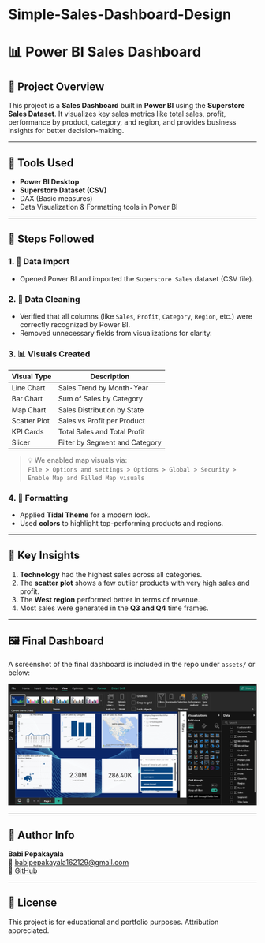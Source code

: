 # Simple-Sales-Dashboard-Design
# 📊 Power BI Sales Dashboard 

## 📌 Project Overview

This project is a **Sales Dashboard** built in **Power BI** using the **Superstore Sales Dataset**. It visualizes key sales metrics like total sales, profit, performance by product, category, and region, and provides business insights for better decision-making.

---

## 🧰 Tools Used

- **Power BI Desktop**
- **Superstore Dataset (CSV)**
- DAX (Basic measures)
- Data Visualization & Formatting tools in Power BI

---

## 🧭 Steps Followed

### 1. 🔽 Data Import
- Opened Power BI and imported the `Superstore Sales` dataset (CSV file).

### 2. 🧹 Data Cleaning
- Verified that all columns (like `Sales`, `Profit`, `Category`, `Region`, etc.) were correctly recognized by Power BI.
- Removed unnecessary fields from visualizations for clarity.

### 3. 📊 Visuals Created

| Visual Type | Description |
|-------------|-------------|
| Line Chart   | Sales Trend by Month-Year |
| Bar Chart    | Sum of Sales by Category |
| Map Chart    | Sales Distribution by State |
| Scatter Plot | Sales vs Profit per Product |
| KPI Cards    | Total Sales and Total Profit |
| Slicer       | Filter by Segment and Category |

> 💡 We enabled map visuals via:  
> `File > Options and settings > Options > Global > Security > Enable Map and Filled Map visuals`

### 4. 🎨 Formatting
- Applied **Tidal Theme** for a modern look.
- Used **colors** to highlight top-performing products and regions.

---

## 📌 Key Insights

1. **Technology** had the highest sales across all categories.
2. The **scatter plot** shows a few outlier products with very high sales and profit.
3. The **West region** performed better in terms of revenue.
4. Most sales were generated in the **Q3 and Q4** time frames.

---

## 🖼️ Final Dashboard

A screenshot of the final dashboard is included in the repo under `assets/` or below:

![Power BI Dashboard Screenshot](https://github.com/Babi-2129/Simple-Sales-Dashboard-Design/blob/main/Dashboard%20screenshort.png)

---

## 👤 Author Info

**Babi Pepakayala**  
📧 babipepakayala162129@gmail.com  
🔗 [GitHub](https://github.com/Babi-2129)


---

## 📝 License

This project is for educational and portfolio purposes. Attribution appreciated.


